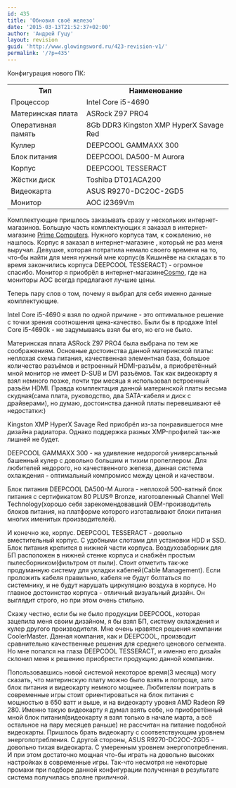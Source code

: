 ```yaml
---
id: 435
title: 'Обновил своё железо'
date: '2015-03-13T21:52:37+02:00'
author: 'Андрей Гуцу'
layout: revision
guid: 'http://www.glowingsword.ru/423-revision-v1/'
permalink: '/?p=435'
---
```


Конфигурация нового ПК:
<table>
  <tr>
    <th>Тип</th>
    <th>Наименование</th>
  </tr>
  <tr>
    <td>Процессор</td>
    <td>Intel Core i5-4690</td>
  </tr>
  <tr>
    <td>Материнская плата</td>
    <td>ASRock Z97 PRO4</td>
  </tr>
  <tr>
    <td>Оперативная память</td>
    <td>8Gb DDR3 Kingston XMP HyperX Savage Red</td></tr>
  
  <tr>
    <td>Куллер</td>
    <td>DEEPCOOL GAMMAXX 300</td>
  </tr>
  <tr>
    <td>Блок питания</td>
    <td>DEEPCOOL DA500-M Aurora</td>
  </tr>
  <tr>
    <td>Корпус</td>
    <td>DEEPCOOL TESSERACT</td>
  </tr>
  <tr>
    <td>Жёстки диск</td>
    <td>Toshiba DT01ACA200</td>
  </tr>
  <tr>
    <td>Видеокарта</td>
    <td>ASUS R9270-DC2OC-2GD5</td>
  </tr><tr>
    <td>Монитор</td>
    <td>AOC i2369Vm</td>
  </tr>
</table>

Комплектующие пришлось заказывать сразу у нескольких интернет-магазинов. Большую часть комплектующих я заказал в интернет-магазине <a title="Prime Computers" href="http://prime-pc.md" target="_blank">Prime Computers</a>. Нужного корпуса там, к сожалению, не нашлось. Корпус я заказал в интернет-магазине <a href="http://gadget.md" title="gadget.md" target="_blank"></a>, который не раз меня выручал. Девушке, которая потратила немало своего времени на то, что-бы найти для меня нужный мне корпус(в Кишинёве на складах в то время закончились корпуса DEEPCOOL TESSERACT) - огромное спасибо. Монитор я приобрёл в интернет-магазине<a title="Cosmo" href="http://cosmo.md" target="_blank">Cosmo</a>, где на мониторы AOC всегда предлагают лучшие цены.

Теперь пару слов о том, почему я выбрал для себя именно данные комплектующие.

Intel Core i5-4690 я взял по одной причине - это оптимальное решение с точки зрения соотношения цена-качество. Были бы в продаже Intel Core i5-4690k - не задумываясь взял бы его, но его не было.

Материнская плата ASRock Z97 PRO4 была выбрана по тем же соображениям. Основные достоинства данной материнской платы: неплохая схема питания, качественная элементная база, большое количество разъёмов и встроенный HDMI-разъём, а приобретённый мной монитор не имеет D-SUB и DVI разъёмов. Так как видеокарту я взял немного позже, почти три месяца я использовал встроенный разъём HDMI. Правда комплектация данной материнской платы весьма скудная(сама плата, руководство, два SATA-кабеля и диск с драйверами), но думаю, достоинства данной платы перевешивают её недостатки:)

Kingston XMP HyperX Savage Red приобрёл из-за понравившегося мне дизайна радиатора. Однако поддержка разных XMP-профилей так-же лишней не будет.

DEEPCOOL GAMMAXX 300 - на удивление недорогой универсальный башенный кулер с довольно большим и тихим пропеллером. Для любителей недорого, но качественного железа, данная система охлаждения - оптимальный компромисс между ценой и качеством. 

Блок питания DEEPCOOL DA500-M Aurora - неплохой 500-ватный блок питания с сертификатом 80 PLUS® Bronze, изготовленный Channel Well Technology(хорошо себя зарекомендовавший OEM-производитель блоков питания, на платформе которого изготавливают блоки питания многих именитых производителей).

И конечно же, корпус. DEEPCOOL TESSERACT - довольно вместительный корпус. С удобными слотами для установки HDD и SSD. Блок питания крепится в нижней части корпуса. Воздухозаборник для БП расположен в нижней стенке корпуса и снабжён простым пылесборником(фильтром от пыли). Стоит отметить так-же продуманную систему для укладки кабелей(Cable Management). Если проложить кабеля правильно, кабеля не будут болтаться по системнику, и не будут нарушать циркуляцию воздуха в корпусе. Но главное достоинство корпуса - отличный визуальный дизайн. Он выглядит строго, но при этом очень стильно.

Скажу честно, если бы не было продукции DEEPCOOL, которая зацепила меня своим дизайном, я бы взял БП, систему охлаждения и кулер другого производителя. Мне очень нравятся решения компании CoolerMaster. Данная компания, как и DEEPCOOL, производит сравнительно качественные решения для среднего ценового сегмента. Но мне попался на глаза DEEPCOOL TESSERACT, и именно его дизайн склонил меня к решению приобрести продукцию данной компании.

Попользовавшись новой системой некоторое время(3 месяца) могу сказать, что материнскую плату можно было взять и попроще, зато блок питания и видеокарту немного мощнее. Любителям поиграть в современные игры стоит ориентироваться на блок питания с мощностью в 650 ватт и выше, и на видеокарту уровня AMD Radeon R9 280. Именно такую видеокарту я думал взять себе, но приобретённый мной блок питания(видеокарту я взял только в начале марта, а всё остальное на пару месяцев раньше) не рассчитан на питание подобной видеокарты. Пришлось брать видеокарту с соответствующим уровнем энергопотребления. С другой стороны, ASUS R9270-DC2OC-2GD5 - довольно тихая видеокарта. С умеренным уровнем энергопотребления. И при этом достаточно мощная что-бы играть на довольно высоких настройках в современные игры. Так-что несмотря не некоторые промахи при подборе данной конфигурации полученная в результате система получилась вполне приличной.

